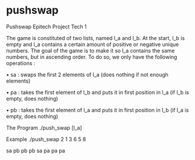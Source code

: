 # pushswap
Pushswap
Epitech Project Tech 1

The game is constituted of two lists, named l_a and l_b. At the start, l_b is empty and l_a contains a certain amount of positive or negative unique numbers. The goal of the game is to make it so l_a contains the same numbers, but in ascending order. To do so, we only have the following operations :

• sa : swaps the first 2 elements of l_a (does nothing if not enough elements)

• pa : takes the first element of l_b and puts it in first position in l_a (if l_b is empty, does nothing)

• pb : takes the first element of l_a and puts it in first position in l_b (if l_a is empty, does nothing)

The Program
./push_swap [l_a]

Example
./push_swap 2 1 3 6 5 8

sa pb pb pb sa pa pa pa